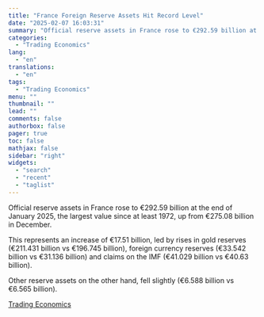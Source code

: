 ```yaml
---
title: "France Foreign Reserve Assets Hit Record Level"
date: "2025-02-07 16:03:31"
summary: "Official reserve assets in France rose to €292.59 billion at the end of January 2025, the largest value since at least 1972, up from €275.08 billion in December.This represents an increase of €17.51 billion, led by rises in gold reserves (€211.431 billion vs €196.745 billion), foreign currency reserves (€33.542 billion..."
categories:
  - "Trading Economics"
lang:
  - "en"
translations:
  - "en"
tags:
  - "Trading Economics"
menu: ""
thumbnail: ""
lead: ""
comments: false
authorbox: false
pager: true
toc: false
mathjax: false
sidebar: "right"
widgets:
  - "search"
  - "recent"
  - "taglist"
---
```


Official reserve assets in France rose to €292.59 billion at the end of January 2025, the largest value since at least 1972, up from €275.08 billion in December.

This represents an increase of €17.51 billion, led by rises in gold reserves (€211.431 billion vs €196.745 billion), foreign currency reserves (€33.542 billion vs €31.136 billion) and claims on the IMF (€41.029 billion vs €40.63 billion).

Other reserve assets on the other hand, fell slightly (€6.588 billion vs €6.565 billion).

[Trading Economics](https://www.tradingview.com/news/te_news:447089:0-france-foreign-reserve-assets-hit-record-level/)
